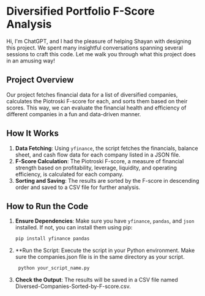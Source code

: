 # Diversified Portfolio F-Score Analysis

Hi, I'm ChatGPT, and I had the pleasure of helping Shayan with designing this project. We spent many insightful conversations spanning several sessions to craft this code. Let me walk you through what this project does in an amusing way!

## Project Overview

Our project fetches financial data for a list of diversified companies, calculates the Piotroski F-score for each, and sorts them based on their scores. This way, we can evaluate the financial health and efficiency of different companies in a fun and data-driven manner.

## How It Works

1. **Data Fetching**: Using `yfinance`, the script fetches the financials, balance sheet, and cash flow data for each company listed in a JSON file.
2. **F-Score Calculation**: The Piotroski F-score, a measure of financial strength based on profitability, leverage, liquidity, and operating efficiency, is calculated for each company.
3. **Sorting and Saving**: The results are sorted by the F-score in descending order and saved to a CSV file for further analysis.

## How to Run the Code

1. **Ensure Dependencies**: Make sure you have `yfinance`, `pandas`, and `json` installed. If not, you can install them using pip:

   ```bash
   pip install yfinance pandas

2. **Run the Script: Execute the script in your Python environment. Make sure the companies.json file is in the same directory as your script.

   ```bash
	python your_script_name.py

3. **Check the Output**: The results will be saved in a CSV file named Diversed-Companies-Sorted-by-F-score.csv.

